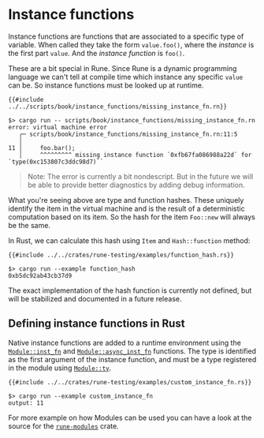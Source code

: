 # Instance functions

Instance functions are functions that are associated to a specific type of
variable. When called they take the form `value.foo()`, where the *instance*
is the first part `value`. And the *instance function* is `foo()`.

These are a bit special in Rune. Since Rune is a dynamic programming language we
can't tell at compile time which instance any specific `value` can be. So
instance functions must be looked up at runtime.

```rust,noplayground
{{#include ../../scripts/book/instance_functions/missing_instance_fn.rn}}
```

```text
$> cargo run -- scripts/book/instance_functions/missing_instance_fn.rn
error: virtual machine error
   ┌─ scripts/book/instance_functions/missing_instance_fn.rn:11:5
   │
11 │     foo.bar();
   │     ^^^^^^^^^ missing instance function `0xfb67fa086988a22d` for `type(0xc153807c3ddc98d7)``
```

> Note: The error is currently a bit nondescript. But in the future we will be
> able to provide better diagnostics by adding debug information.

What you're seeing above are type and function hashes. These uniquely identify
the item in the virtual machine and is the result of a deterministic computation
based on its item. So the hash for the item `Foo::new` will always be the same.

In Rust, we can calculate this hash using `Item` and `Hash::function` method:

```rust,noplayground
{{#include ../../crates/rune-testing/examples/function_hash.rs}}
```

```text
$> cargo run --example function_hash
0xb5dc92ab43cb37d9
```

The exact implementation of the hash function is currently not defined, but will
be stabilized and documented in a future release.

## Defining instance functions in Rust

Native instance functions are added to a runtime environment using the
[`Module::inst_fn`] and [`Module::async_inst_fn`] functions. The type is
identified as the first argument of the instance function, and must be a type
registered in the module using [`Module::ty`].

```rust,noplayground
{{#include ../../crates/rune-testing/examples/custom_instance_fn.rs}}
```

```text
$> cargo run --example custom_instance_fn
output: 11
```

For more example on how Modules can be used you can have a look at the source
for the [`rune-modules`] crate.

[`Module::inst_fn`]: https://docs.rs/runestick/0.5.3/runestick/struct.Module.html#method.inst_fn
[`Module::async_inst_fn`]: https://docs.rs/runestick/0.5.3/runestick/struct.Module.html#method.async_inst_fn
[`Module::ty`]: https://docs.rs/runestick/0.5.3/runestick/struct.Module.html#method.ty
[`rune-modules`]: https://github.com/rune-rs/rune/tree/master/crates/rune-modules